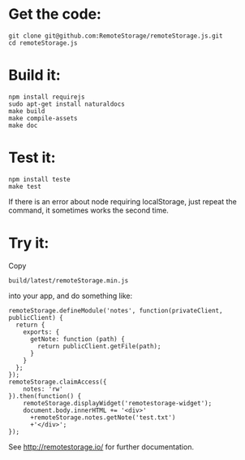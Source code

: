 # Get the code:

    git clone git@github.com:RemoteStorage/remoteStorage.js.git
    cd remoteStorage.js

# Build it:

    npm install requirejs
    sudo apt-get install naturaldocs
    make build
    make compile-assets
    make doc

# Test it:

    npm install teste
    make test

If there is an error about node requiring localStorage, just repeat the command, it sometimes
works the second time.

# Try it:

Copy

    build/latest/remoteStorage.min.js

into your app, and do something like:

    remoteStorage.defineModule('notes', function(privateClient, publicClient) {
      return {
        exports: {
          getNote: function (path) {
            return publicClient.getFile(path);
          }
        }
      };
    });
    remoteStorage.claimAccess({
        notes: 'rw'
    }).then(function() {
        remoteStorage.displayWidget('remotestorage-widget');
        document.body.innerHTML += '<div>'
          +remoteStorage.notes.getNote('test.txt')
          +'</div>';
    });

See http://remotestorage.io/ for further documentation.
